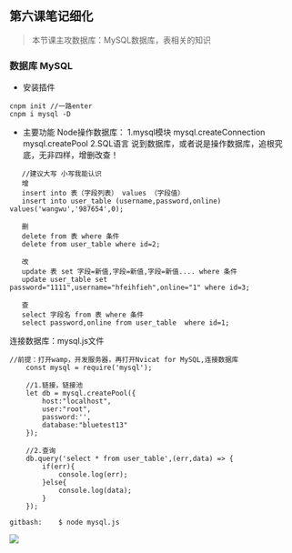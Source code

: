 ## 第六课笔记细化
> 本节课主攻数据库：MySQL数据库，表相关的知识
### 数据库 MySQL
- 安装插件

```
cnpm init //一路enter
cnpm i mysql -D
```

- 主要功能
Node操作数据库：
1.mysql模块
 mysql.createConnection
 mysql.createPool
2.SQL语言
说到数据库，或者说是操作数据库，追根究底，无非四样，增删改查！
 ```
    //建议大写 小写我能认识
    增 
    insert into 表（字段列表） values （字段值）
    insert into user_table (username,password,online) values('wangwu','987654',0);

    删
    delete from 表 where 条件
    delete from user_table where id=2;

    改
    update 表 set 字段=新值,字段=新值,字段=新值.... where 条件
    update user_table set password="1111",username="hfeihfieh",online="1" where id=3;

    查
    select 字段名 from 表 where 条件
    select password,online from user_table  where id=1;

 ```

连接数据库：mysql.js文件

```
//前提：打开wamp，开发服务器，再打开Nvicat for MySQL,连接数据库
    const mysql = require('mysql');

    //1.链接，链接池
    let db = mysql.createPool({
        host:"localhost",
        user:"root",
        password:'',
        database:"bluetest13"
    });

    //2.查询
    db.query('select * from user_table',(err,data) => {
        if(err){
            console.log(err);
        }else{
            console.log(data);
        }
    });

gitbash:    $ node mysql.js

```

![](F:/Blue/lianlianTask/2017-11-15/连接数据库成功.png)